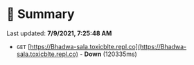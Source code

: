 # 📖 Summary
Last updated: **7/9/2021, 7:25:48 AM**

- `GET` [https://Bhadwa-sala.toxicblte.repl.co](https://Bhadwa-sala.toxicblte.repl.co) - **Down** (120335ms)

